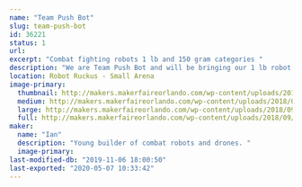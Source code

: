 ```yaml
---
name: "Team Push Bot"
slug: team-push-bot
id: 36221
status: 1
url: 
excerpt: "Combat fighting robots 1 lb and 150 gram categories "
description: "We are Team Push Bot and will be bringing our 1 lb robot Tetanus and our 150 gram robot name Micro Mauler."
location: Robot Ruckus - Small Arena
image-primary:
  thumbnail: http://makers.makerfaireorlando.com/wp-content/uploads/2018/09/20180903_110240-150x150.jpg
  medium: http://makers.makerfaireorlando.com/wp-content/uploads/2018/09/20180903_110240-300x169.jpg
  large: http://makers.makerfaireorlando.com/wp-content/uploads/2018/09/20180903_110240-1024x576.jpg
  full: http://makers.makerfaireorlando.com/wp-content/uploads/2018/09/20180903_110240.jpg
maker:
  name: "Ian"
  description: "Young builder of combat robots and drones. "
  image-primary: 
last-modified-db: "2019-11-06 18:00:50"
last-exported: "2020-05-07 10:33:42"
---
```

